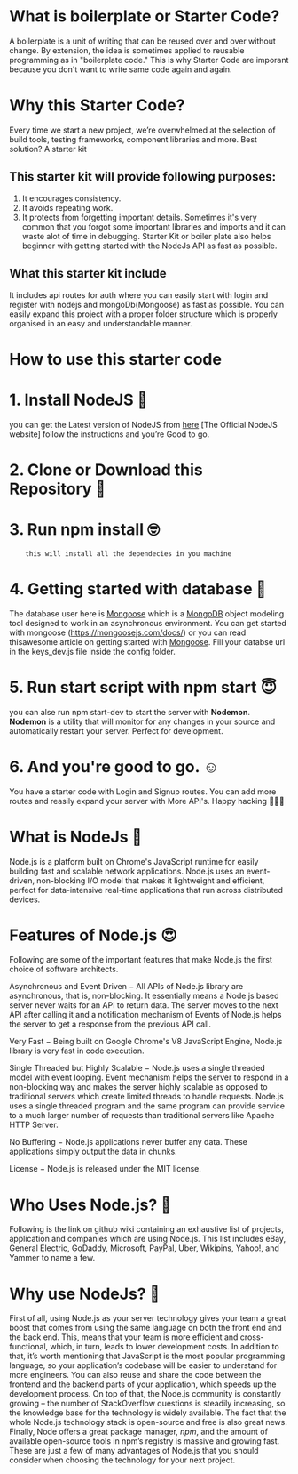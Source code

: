 # What is boilerplate or Starter Code?
A boilerplate is a unit of writing that can be reused over and over without change. By extension, the idea is sometimes applied to reusable programming as in "boilerplate code." This is why Starter Code are imporant because you don't want to write same code again and again.

# Why this Starter Code?

Every time we start a new project, we’re overwhelmed at the selection of build tools, testing frameworks, component libraries and more.
Best solution? A starter kit
## This starter kit will provide following purposes:
 1.  It encourages consistency.
 2.  It avoids repeating work.
 3. It protects from forgetting important details.
 Sometimes it's very common that you forgot some important libraries and imports and it can waste alot of time in debugging. Starter Kit or boiler plate also helps beginner with getting started with the NodeJs API as fast as possible.
## What this starter kit include
  It includes api routes for auth where you can easily start with login and register with nodejs and mongoDb(Mongoose) as fast as possible. You can easily expand this project with a proper folder structure which is properly organised in an easy and understandable manner.

# How to use this starter code

# 1.   Install NodeJS  🤗
you can get the Latest version of NodeJS from [here](https://nodejs.org/en/) [The Official NodeJS website] follow the instructions and you’re Good to go.
# 2.  Clone or Download this Repository 🤠
# 3. Run npm install  🤓
		this will install all the dependecies in you machine
# 4. Getting started with database 🧐
The database user here is [Mongoose](https://www.npmjs.com/package/mongoose) which  is a [MongoDB](https://www.mongodb.org/) object modeling tool designed to work in an asynchronous environment. You can get started with mongoose (https://mongoosejs.com/docs/) or you can read thisawesome article on getting started with [Mongoose](https://medium.com/@scalegridio/getting-started-with-mongodb-and-mongoose-c406541d325a). Fill your databse url in the keys_dev.js file inside the config folder.
# 5. Run start script with npm start 😇
you can alse run npm start-dev to start the server with **Nodemon**. **Nodemon** is a utility that will monitor for any changes in your source and automatically restart your server. Perfect for development. 

# 6. And you're good to go. ☺️
You have a starter code with Login and Signup routes. You can add more routes and reasily expand your server with More API's. Happy hacking 🤗🤩😈


				

# What is NodeJs 🤔
  
Node.js is a platform built on Chrome's JavaScript runtime for easily building fast and scalable network applications. Node.js uses an event-driven, non-blocking I/O model that makes it lightweight and efficient, perfect for data-intensive real-time applications that run across distributed devices.

# Features of Node.js 😍
  
Following are some of the important features that make Node.js the first choice of software architects.

Asynchronous and Event Driven − All APIs of Node.js library are asynchronous, that is, non-blocking. It essentially means a Node.js based server never waits for an API to return data. The server moves to the next API after calling it and a notification mechanism of Events of Node.js helps the server to get a response from the previous API call.

Very Fast − Being built on Google Chrome's V8 JavaScript Engine, Node.js library is very fast in code execution.

Single Threaded but Highly Scalable − Node.js uses a single threaded model with event looping. Event mechanism helps the server to respond in a non-blocking way and makes the server highly scalable as opposed to traditional servers which create limited threads to handle requests. Node.js uses a single threaded program and the same program can provide service to a much larger number of requests than traditional servers like Apache HTTP Server.

No Buffering − Node.js applications never buffer any data. These applications simply output the data in chunks.

License − Node.js is released under the MIT license.

# Who Uses Node.js? 🤑

  
Following is the link on github wiki containing an exhaustive list of projects, application and companies which are using Node.js. This list includes eBay, General Electric, GoDaddy, Microsoft, PayPal, Uber, Wikipins, Yahoo!, and Yammer to name a few.


# Why use NodeJs? 🤠
First of all, using Node.js as your server technology gives your team a great boost that comes from using the same language on both the front end and the back end. This, means that your team is more efficient and cross-functional, which, in turn, leads to lower development costs. In addition to that, it’s worth mentioning that JavaScript is the most popular programming language, so your application’s codebase will be easier to understand for more engineers. You can also reuse and share the code between the frontend and the backend parts of your application, which speeds up the development process. On top of that, the Node.js community is constantly growing – the number of StackOverflow questions is steadily increasing, so the knowledge base for the technology is widely available. The fact that the whole Node.js technology stack is open-source and free is also great news. Finally, Node offers a great package manager, _npm_, and the amount of available open-source tools in npm’s registry is massive and growing fast. These are just a few of many advantages of Node.js that you should consider when choosing the technology for your next project.




 

